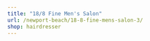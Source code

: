 ```yaml
---
title: "18/8 Fine Men's Salon"
url: /newport-beach/18-8-fine-mens-salon-3/
shop: hairdresser
---
```

